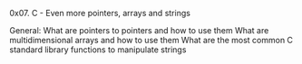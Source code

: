 0x07. C - Even more pointers, arrays and strings

General:
What are pointers to pointers and how to use them
What are multidimensional arrays and how to use them
What are the most common C standard library functions to manipulate strings
